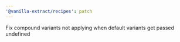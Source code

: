 ```yaml
---
'@vanilla-extract/recipes': patch
---
```


Fix compound variants not applying when default variants get passed undefined
